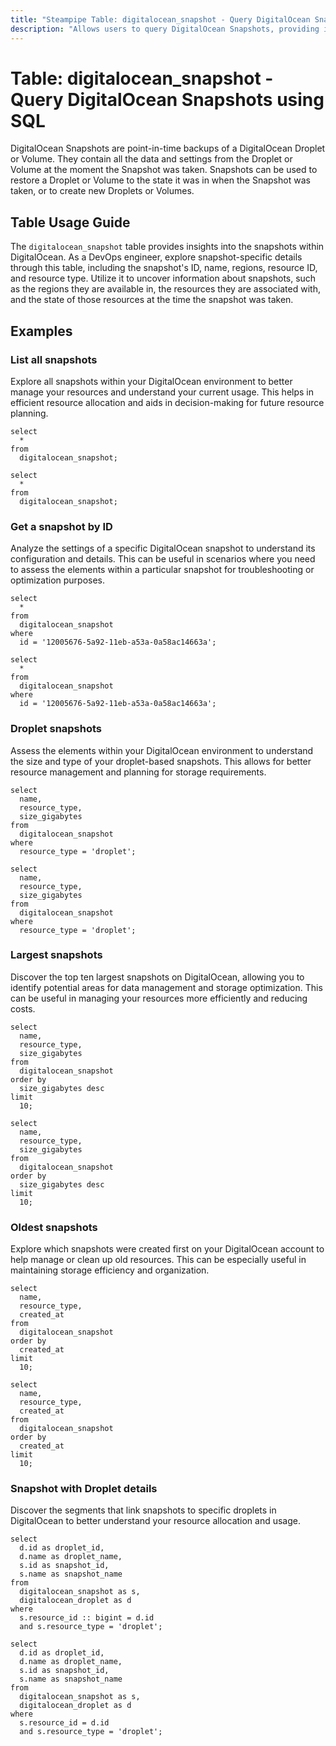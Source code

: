 ```yaml
---
title: "Steampipe Table: digitalocean_snapshot - Query DigitalOcean Snapshots using SQL"
description: "Allows users to query DigitalOcean Snapshots, providing information about the snapshot's ID, name, regions, resource ID, and resource type."
---
```


# Table: digitalocean_snapshot - Query DigitalOcean Snapshots using SQL

DigitalOcean Snapshots are point-in-time backups of a DigitalOcean Droplet or Volume. They contain all the data and settings from the Droplet or Volume at the moment the Snapshot was taken. Snapshots can be used to restore a Droplet or Volume to the state it was in when the Snapshot was taken, or to create new Droplets or Volumes.

## Table Usage Guide

The `digitalocean_snapshot` table provides insights into the snapshots within DigitalOcean. As a DevOps engineer, explore snapshot-specific details through this table, including the snapshot's ID, name, regions, resource ID, and resource type. Utilize it to uncover information about snapshots, such as the regions they are available in, the resources they are associated with, and the state of those resources at the time the snapshot was taken.

## Examples

### List all snapshots
Explore all snapshots within your DigitalOcean environment to better manage your resources and understand your current usage. This helps in efficient resource allocation and aids in decision-making for future resource planning.

```sql+postgres
select
  *
from
  digitalocean_snapshot;
```

```sql+sqlite
select
  *
from
  digitalocean_snapshot;
```

### Get a snapshot by ID
Analyze the settings of a specific DigitalOcean snapshot to understand its configuration and details. This can be useful in scenarios where you need to assess the elements within a particular snapshot for troubleshooting or optimization purposes.

```sql+postgres
select
  *
from
  digitalocean_snapshot
where
  id = '12005676-5a92-11eb-a53a-0a58ac14663a';
```

```sql+sqlite
select
  *
from
  digitalocean_snapshot
where
  id = '12005676-5a92-11eb-a53a-0a58ac14663a';
```

### Droplet snapshots
Assess the elements within your DigitalOcean environment to understand the size and type of your droplet-based snapshots. This allows for better resource management and planning for storage requirements.

```sql+postgres
select
  name,
  resource_type,
  size_gigabytes
from
  digitalocean_snapshot
where
  resource_type = 'droplet';
```

```sql+sqlite
select
  name,
  resource_type,
  size_gigabytes
from
  digitalocean_snapshot
where
  resource_type = 'droplet';
```

### Largest snapshots
Discover the top ten largest snapshots on DigitalOcean, allowing you to identify potential areas for data management and storage optimization. This can be useful in managing your resources more efficiently and reducing costs.

```sql+postgres
select
  name,
  resource_type,
  size_gigabytes
from
  digitalocean_snapshot
order by
  size_gigabytes desc
limit
  10;
```

```sql+sqlite
select
  name,
  resource_type,
  size_gigabytes
from
  digitalocean_snapshot
order by
  size_gigabytes desc
limit
  10;
```

### Oldest snapshots
Explore which snapshots were created first on your DigitalOcean account to help manage or clean up old resources. This can be especially useful in maintaining storage efficiency and organization.

```sql+postgres
select
  name,
  resource_type,
  created_at
from
  digitalocean_snapshot
order by
  created_at
limit
  10;
```

```sql+sqlite
select
  name,
  resource_type,
  created_at
from
  digitalocean_snapshot
order by
  created_at
limit
  10;
```

### Snapshot with Droplet details
Discover the segments that link snapshots to specific droplets in DigitalOcean to better understand your resource allocation and usage.

```sql+postgres
select
  d.id as droplet_id,
  d.name as droplet_name,
  s.id as snapshot_id,
  s.name as snapshot_name
from
  digitalocean_snapshot as s,
  digitalocean_droplet as d
where
  s.resource_id :: bigint = d.id
  and s.resource_type = 'droplet';
```

```sql+sqlite
select
  d.id as droplet_id,
  d.name as droplet_name,
  s.id as snapshot_id,
  s.name as snapshot_name
from
  digitalocean_snapshot as s,
  digitalocean_droplet as d
where
  s.resource_id = d.id
  and s.resource_type = 'droplet';
```